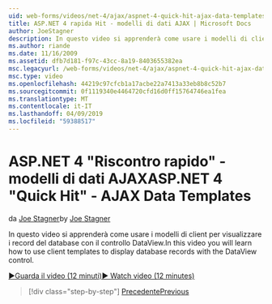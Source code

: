 ```yaml
---
uid: web-forms/videos/net-4/ajax/aspnet-4-quick-hit-ajax-data-templates
title: ASP.NET 4 rapida Hit - modelli di dati AJAX | Microsoft Docs
author: JoeStagner
description: In questo video si apprenderà come usare i modelli di client per visualizzare i record del database con il controllo DataView.
ms.author: riande
ms.date: 11/16/2009
ms.assetid: dfb7d181-f97c-43cc-8a19-8403655382ea
msc.legacyurl: /web-forms/videos/net-4/ajax/aspnet-4-quick-hit-ajax-data-templates
msc.type: video
ms.openlocfilehash: 44219c97cfcb1a17acbe22a7413a33eb8b8c52b7
ms.sourcegitcommit: 0f1119340e4464720cfd16d0ff15764746ea1fea
ms.translationtype: MT
ms.contentlocale: it-IT
ms.lasthandoff: 04/09/2019
ms.locfileid: "59388517"
---
```

# <a name="aspnet-4-quick-hit---ajax-data-templates"></a><span data-ttu-id="5a19d-103">ASP.NET 4 "Riscontro rapido" - modelli di dati AJAX</span><span class="sxs-lookup"><span data-stu-id="5a19d-103">ASP.NET 4 "Quick Hit" - AJAX Data Templates</span></span>

<span data-ttu-id="5a19d-104">da [Joe Stagner](https://github.com/JoeStagner)</span><span class="sxs-lookup"><span data-stu-id="5a19d-104">by [Joe Stagner](https://github.com/JoeStagner)</span></span>

<span data-ttu-id="5a19d-105">In questo video si apprenderà come usare i modelli di client per visualizzare i record del database con il controllo DataView.</span><span class="sxs-lookup"><span data-stu-id="5a19d-105">In this video you will learn how to use client templates to display database records with the DataView control.</span></span> 

[<span data-ttu-id="5a19d-106">&#9654;Guarda il video (12 minuti)</span><span class="sxs-lookup"><span data-stu-id="5a19d-106">&#9654; Watch video (12 minutes)</span></span>](https://channel9.msdn.com/Blogs/ASP-NET-Site-Videos/aspnet-4-quick-hit-ajax-data-templates)

> [!div class="step-by-step"]
> [<span data-ttu-id="5a19d-107">Precedente</span><span class="sxs-lookup"><span data-stu-id="5a19d-107">Previous</span></span>](aspnet-4-quick-hit-jquery-syntax-for-microsoft-ajax.md)

